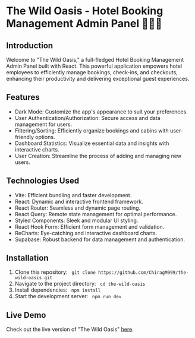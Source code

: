 # The Wild Oasis - Hotel Booking Management Admin Panel 🏨💼🚀

## Introduction
Welcome to "The Wild Oasis," a full-fledged Hotel Booking Management Admin Panel built with React. This powerful application empowers hotel employees to efficiently manage bookings, check-ins, and checkouts, enhancing their productivity and delivering exceptional guest experiences.

## Features
- Dark Mode: Customize the app's appearance to suit your preferences.
- User Authentication/Authorization: Secure access and data management for users.
- Filtering/Sorting: Efficiently organize bookings and cabins with user-friendly options.
- Dashboard Statistics: Visualize essential data and insights with interactive charts.
- User Creation: Streamline the process of adding and managing new users.

## Technologies Used
- Vite: Efficient bundling and faster development.
- React: Dynamic and interactive frontend framework.
- React Router: Seamless and dynamic page routing.
- React Query: Remote state management for optimal performance.
- Styled Components: Sleek and modular UI styling.
- React Hook Form: Efficient form management and validation.
- ReCharts: Eye-catching and interactive dashboard charts.
- Supabase: Robust backend for data management and authentication.

## Installation
1. Clone this repository:
   ``` git clone https://github.com/ChiragM999/the-wild-oasis.git```
2. Navigate to the project directory:
   ``` cd the-wild-oasis```
3. Install dependencies:
   ``` npm install```
4. Start the development server:
   ``` npm run dev```

## Live Demo
Check out the live version of "The Wild Oasis" [here](https://the-wild-oasis-chiragm999.netlify.app/).
